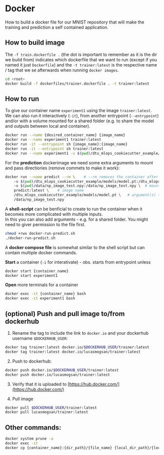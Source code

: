# Docker

How to build a docker file for our MNIST repository that will make the training and prediction a self contained application.

## How to build image
The ```-f train.dockerfile .``` (the dot is important to remember as it is the dir we build from) indicates which dockerfile that we want to run (except if you named it just ```Dockerfile```) and the ```-t trainer:latest``` is the respective name / tag that we se afterwards when running ```docker images```.
```bash
cd <root>
docker build -f dockerfiles/trainer.dockerfile . -t trainer:latest
```


## How to run

To give our container name ```experiment1``` using the image ```trainer:latest```. We can also run it interactively (```-it```), from another entrypoint (```--entrypoint```) and/or with a volume mounted for a shared folder (e.g. to share the model and outputs between local and container).
```bash
docker run --name {desired_container_name} {image_name}
docker run --name experiment1 trainer:latest
docker run -it --entrypoint sh {image_name}:{image_name}
docker run -it --entrypoint sh trainer:latest
docker run --name experiment1 -v $(pwd)/dtu_mlops_cookiecutter_example/models:/dtu_mlops_cookiecutter_example/models/ trainer:latest
```


For the **prediction** dockerimage we need some extra arguments to mount and pass directiories (remove commets to make it work):
```bash
docker run --name predict --rm \    # --rm removes the container after it's done
    -v $(pwd)/dtu_mlops_cookiecutter_example/models/model.pt:/dtu_mlops_cookiecutter_example/models/model.pt \  # mount trained model file
    -v $(pwd)/data/np_image_test.npy:/data/np_image_test.npy \  # mount data we want to predict on
    predict:latest \    # image name
    /dtu_mlops_cookiecutter_example/models/model.pt \   # argument(s) to script, path relative to dir of execution.
    /data/np_image_test.npy
```

A **shell-script** can be benficial to create to run the container when it becomes more complicated with multiple inputs. <br />
In this you can also add arguments - e.g. for a shared folder. You might need to giver permission to the file first.
```bash
chmod +rwx docker-run-predict.sh
./docker-run-predict.sh
```

A **docker compose file** is somewhat similar to the shell script but can contain multiple docker commands.





**Start** a container (```-i``` for interativate) - obs. starts from entrypoint unless
```bash
docker start {container_name}
docker start experiment1
```
**Open** more terminals for a container
```bash
docker exec -it {container_name} bash
docker exec -it experiment1 bash
```



## (optional) Push and pull image to/from dockerhub
1. Rename the tag to include the link to ```docker.io``` and your dockerhub username ```$DOCKERHUB_USER```:
```bash
docker tag trainer:latest docker.io/$DOCKERHUB_USER/trainer:latest
docker tag trainer:latest docker.io/lucasmogsan/trainer:latest
```

2. Push to dockerhub:
```bash
docker push docker.io/$DOCKERHUB_USER/trainer:latest
docker push docker.io/lucasmogsan/trainer:latest
```

3. Verify that it is uploaded to [https://hub.docker.com/](https://hub.docker.com/)

4. Pull image
```bash
docker pull $DOCKERHUB_USER/trainer:latest
docker pull lucasmogsan/trainer:latest
```


## Other commands:
```bash
docker system prune -a
docker exec -it
docker cp {container_name}:{dir_path}/{file_name} {local_dir_path}/{local_file_name}
```